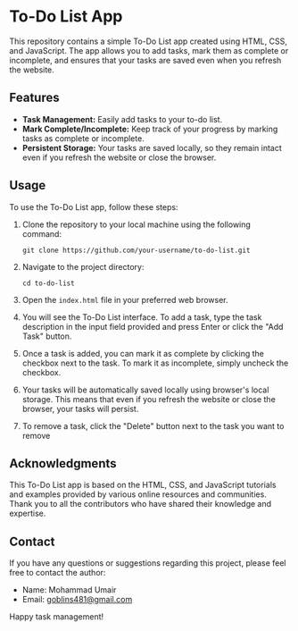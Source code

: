 # To-Do List App

This repository contains a simple To-Do List app created using HTML, CSS, and JavaScript. The app allows you to add tasks, mark them as complete or incomplete, and ensures that your tasks are saved even when you refresh the website.

## Features

- **Task Management:** Easily add tasks to your to-do list.
- **Mark Complete/Incomplete:** Keep track of your progress by marking tasks as complete or incomplete.
- **Persistent Storage:** Your tasks are saved locally, so they remain intact even if you refresh the website or close the browser.

## Usage

To use the To-Do List app, follow these steps:

1. Clone the repository to your local machine using the following command:
   ```
   git clone https://github.com/your-username/to-do-list.git
   ```

2. Navigate to the project directory:
   ```
   cd to-do-list
   ```

3. Open the `index.html` file in your preferred web browser.

4. You will see the To-Do List interface. To add a task, type the task description in the input field provided and press Enter or click the "Add Task" button.

5. Once a task is added, you can mark it as complete by clicking the checkbox next to the task. To mark it as incomplete, simply uncheck the checkbox.

6. Your tasks will be automatically saved locally using browser's local storage. This means that even if you refresh the website or close the browser, your tasks will persist.

7. To remove a task, click the "Delete" button next to the task you want to remove

## Acknowledgments

This To-Do List app is based on the HTML, CSS, and JavaScript tutorials and examples provided by various online resources and communities. Thank you to all the contributors who have shared their knowledge and expertise.

## Contact

If you have any questions or suggestions regarding this project, please feel free to contact the author:

- Name: Mohammad Umair
- Email: goblins481@gmail.com

Happy task management!
